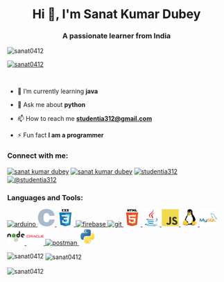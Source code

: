 <h1 align="center">Hi 👋, I'm Sanat Kumar Dubey</h1>
<h3 align="center">A passionate learner from India</h3>

<p align="left"> <img src="https://komarev.com/ghpvc/?username=sanat0412&label=Profile%20views&color=0e75b6&style=flat" alt="sanat0412" /> </p>

<p align="left"> <a href="https://github.com/ryo-ma/github-profile-trophy"><img src="https://github-profile-trophy.vercel.app/?username=sanat0412" alt="sanat0412" /></a> </p>

<p align="left"> <a href="https://twitter.com/" target="blank"><img src="https://img.shields.io/twitter/follow/?logo=twitter&style=for-the-badge" alt="" /></a> </p>

- 🌱 I’m currently learning **java**

- 💬 Ask me about **python**

- 📫 How to reach me **studentia312@gmail.com**

- ⚡ Fun fact **I am a programmer**

<h3 align="left">Connect with me:</h3>
<p align="left">
<a href="https://linkedin.com/in/sanat kumar dubey" target="blank"><img align="center" src="https://cdn.jsdelivr.net/npm/simple-icons@3.0.1/icons/linkedin.svg" alt="sanat kumar dubey" height="30" width="40" /></a>
<a href="https://fb.com/sanat kumar dubey" target="blank"><img align="center" src="https://cdn.jsdelivr.net/npm/simple-icons@3.0.1/icons/facebook.svg" alt="sanat kumar dubey" height="30" width="40" /></a>
<a href="https://www.hackerrank.com/studentia312" target="blank"><img align="center" src="https://cdn.jsdelivr.net/npm/simple-icons@3.0.1/icons/hackerrank.svg" alt="studentia312" height="30" width="40" /></a>
<a href="https://www.hackerearth.com/@studentia312" target="blank"><img align="center" src="https://cdn.jsdelivr.net/npm/simple-icons@3.0.1/icons/hackerearth.svg" alt="@studentia312" height="30" width="40" /></a>
</p>

<h3 align="left">Languages and Tools:</h3>
<p align="left"> <a href="https://www.arduino.cc/" target="_blank"> <img src="https://cdn.worldvectorlogo.com/logos/arduino-1.svg" alt="arduino" width="40" height="40"/> </a> <a href="https://www.cprogramming.com/" target="_blank"> <img src="https://raw.githubusercontent.com/devicons/devicon/master/icons/c/c-original.svg" alt="c" width="40" height="40"/> </a> <a href="https://www.w3schools.com/css/" target="_blank"> <img src="https://raw.githubusercontent.com/devicons/devicon/master/icons/css3/css3-original-wordmark.svg" alt="css3" width="40" height="40"/> </a> <a href="https://firebase.google.com/" target="_blank"> <img src="https://www.vectorlogo.zone/logos/firebase/firebase-icon.svg" alt="firebase" width="40" height="40"/> </a> <a href="https://git-scm.com/" target="_blank"> <img src="https://www.vectorlogo.zone/logos/git-scm/git-scm-icon.svg" alt="git" width="40" height="40"/> </a> <a href="https://www.w3.org/html/" target="_blank"> <img src="https://raw.githubusercontent.com/devicons/devicon/master/icons/html5/html5-original-wordmark.svg" alt="html5" width="40" height="40"/> </a> <a href="https://www.java.com" target="_blank"> <img src="https://raw.githubusercontent.com/devicons/devicon/master/icons/java/java-original.svg" alt="java" width="40" height="40"/> </a> <a href="https://developer.mozilla.org/en-US/docs/Web/JavaScript" target="_blank"> <img src="https://raw.githubusercontent.com/devicons/devicon/master/icons/javascript/javascript-original.svg" alt="javascript" width="40" height="40"/> </a> <a href="https://www.linux.org/" target="_blank"> <img src="https://raw.githubusercontent.com/devicons/devicon/master/icons/linux/linux-original.svg" alt="linux" width="40" height="40"/> </a> <a href="https://www.mysql.com/" target="_blank"> <img src="https://raw.githubusercontent.com/devicons/devicon/master/icons/mysql/mysql-original-wordmark.svg" alt="mysql" width="40" height="40"/> </a> <a href="https://nodejs.org" target="_blank"> <img src="https://raw.githubusercontent.com/devicons/devicon/master/icons/nodejs/nodejs-original-wordmark.svg" alt="nodejs" width="40" height="40"/> </a> <a href="https://www.oracle.com/" target="_blank"> <img src="https://raw.githubusercontent.com/devicons/devicon/master/icons/oracle/oracle-original.svg" alt="oracle" width="40" height="40"/> </a> <a href="https://postman.com" target="_blank"> <img src="https://www.vectorlogo.zone/logos/getpostman/getpostman-icon.svg" alt="postman" width="40" height="40"/> </a> <a href="https://www.python.org" target="_blank"> <img src="https://raw.githubusercontent.com/devicons/devicon/master/icons/python/python-original.svg" alt="python" width="40" height="40"/> </a> </p>

<p><img align="left" src="https://github-readme-stats.vercel.app/api/top-langs?username=sanat0412&show_icons=true&locale=en&layout=compact" alt="sanat0412" /></p>

<p>&nbsp;<img align="center" src="https://github-readme-stats.vercel.app/api?username=sanat0412&show_icons=true&locale=en" alt="sanat0412" /></p>

<p><img align="center" src="https://github-readme-streak-stats.herokuapp.com/?user=sanat0412&" alt="sanat0412" /></p>
